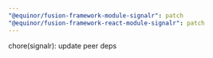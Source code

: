 ```yaml
---
"@equinor/fusion-framework-module-signalr": patch
"@equinor/fusion-framework-react-module-signalr": patch
---
```


chore(signalr): update peer deps
